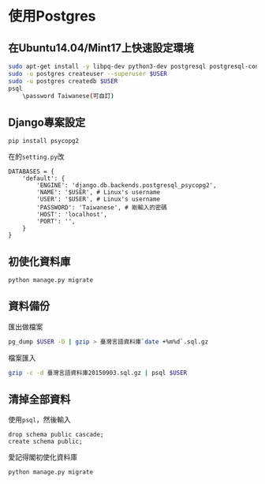 # 使用Postgres

## 在Ubuntu14.04/Mint17上快速設定環境
```bash
sudo apt-get install -y libpq-dev python3-dev postgresql postgresql-contrib
sudo -u postgres createuser --superuser $USER
sudo -u postgres createdb $USER
psql
	\password Taiwanese(可自訂)
```

## Django專案設定
```
pip install psycopg2
```
在的`setting.py`改
```python3
DATABASES = {
    'default': {
        'ENGINE': 'django.db.backends.postgresql_psycopg2',
        'NAME': '$USER', # Linux's username
        'USER': '$USER', # Linux's username
        'PASSWORD': 'Taiwanese', # 剛輸入的密碼
        'HOST': 'localhost',
        'PORT': '',
    }
}
```

## 初使化資料庫
```
python manage.py migrate
```

## 資料備份
匯出做檔案
```bash
pg_dump $USER -O | gzip > 臺灣言語資料庫`date +%m%d`.sql.gz
```
檔案匯入
```bash
gzip -c -d 臺灣言語資料庫20150903.sql.gz | psql $USER
```

## 清掉全部資料
使用`psql`，然後輸入
```
drop schema public cascade;
create schema public;
```
愛記得閣初使化資料庫
```
python manage.py migrate
```
